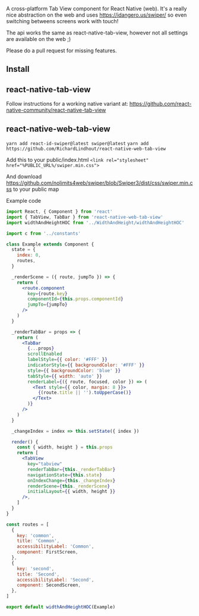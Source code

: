 A cross-platform Tab View component for React Native (web). It's a really nice abstraction on the web and uses https://idangero.us/swiper/ so even switching betweens screens work with touch!

The api works the same as react-native-tab-view, however not all settings are available on the web ;)


Please do a pull request for missing features.

## Install


## react-native-tab-view

Follow instructions for a working native variant at: https://github.com/react-native-community/react-native-tab-view

## react-native-web-tab-view
`yarn add react-id-swiper@latest swiper@latest`
`yarn add https://github.com/RichardLindhout/react-native-web-tab-view`

Add this to your public/index.html
```<link rel="stylesheet" href="%PUBLIC_URL%/swiper.min.css">```

And download https://github.com/nolimits4web/swiper/blob/Swiper3/dist/css/swiper.min.css to your public map



Example code

```jsx
import React, { Component } from 'react'
import { TabView, TabBar } from 'react-native-web-tab-view'
import widthAndHeightHOC from '../WidthAndHeight/widthAndHeightHOC'

import c from '../constants'

class Example extends Component {
  state = {
    index: 0,
    routes,
  }

  _renderScene = ({ route, jumpTo }) => {
    return (
      <route.component
        key={route.key}
        componentId={this.props.componentId}
        jumpTo={jumpTo}
      />
    )
  }

  _renderTabBar = props => {
    return (
      <TabBar
        {...props}
        scrollEnabled
        labelStyle={{ color: '#FFF' }}
        indicatorStyle={{ backgroundColor: '#FFF' }}
        style={{ backgroundColor: 'blue' }}
        tabStyle={{ width: 'auto' }}
        renderLabel={({ route, focused, color }) => (
          <Text style={{ color, margin: 8 }}>
            {(route.title || '').toUpperCase()}
          </Text>
        )}
      />
    )
  }

  _changeIndex = index => this.setState({ index })

  render() {
    const { width, height } = this.props
    return [
      <TabView
        key="tabview"
        renderTabBar={this._renderTabBar}
        navigationState={this.state}
        onIndexChange={this._changeIndex}
        renderScene={this._renderScene}
        initialLayout={{ width, height }}
      />,
    ]
  }
}

const routes = [
  {
    key: 'common',
    title: 'Common',
    accessibilityLabel: 'Common',
    component: FirstScreen,
  },
  {
    key: 'second',
    title: 'Second',
    accessibilityLabel: 'Second',
    component: SecondScreen,
  },
]

export default widthAndHeightHOC(Example)

```


